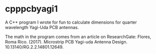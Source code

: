 # cpppcbyagi1
A C++ program I wrote for fun to calculate dimensions for quarter wavelength Yagi-Uda PCB antennas.

The math in the program comes from an article on ResearchGate: Flores, Roma Rico. (2017). Microstrip PCB Yagi-uda Antenna Design. 10.13140/RG.2.2.14801.12649. 

